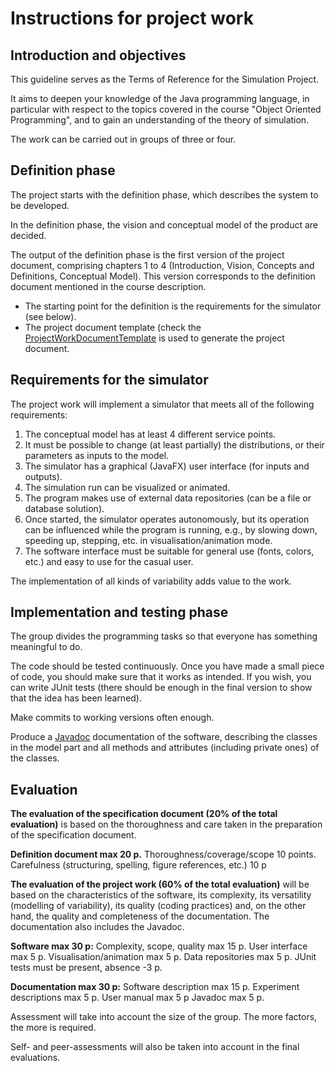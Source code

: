 # Instructions for project work

## Introduction and objectives

This guideline serves as the Terms of Reference for the Simulation Project.

It aims to deepen your knowledge of the Java programming language, in particular with respect to the topics covered in the course "Object Oriented Programming", and to gain an understanding of the theory of simulation.

The work can be carried out in groups of three or four.

## Definition phase

The project starts with the definition phase, which describes the system to be developed.

In the definition phase, the vision and conceptual model of the product are decided.

The output of the definition phase is the first version of the project document, comprising chapters 1 to 4 (Introduction, Vision, Concepts and Definitions, Conceptual Model). This version corresponds to the definition document mentioned in the course description.
- The starting point for the definition is the requirements for the simulator (see below).
- The project document template (check the [ProjectWorkDocumentTemplate](README.md) is used to generate the project document.

## Requirements for the simulator

The project work will implement a simulator that meets all of the following requirements:
1. The conceptual model has at least 4 different service points.
2. It must be possible to change (at least partially) the distributions, or their parameters as inputs to the model.
3. The simulator has a graphical (JavaFX) user interface (for inputs and outputs).
4. The simulation run can be visualized or animated.
5. The program makes use of external data repositories (can be a file or database solution).
6. Once started, the simulator operates autonomously, but its operation can be influenced while the program is running, e.g., by slowing down, speeding up, stepping, etc. in visualisation/animation mode.
7.	The software interface must be suitable for general use (fonts, colors, etc.) and easy to use for the casual user.
      
The implementation of all kinds of variability adds value to the work.

## Implementation and testing phase

The group divides the programming tasks so that everyone has something meaningful to do.

The code should be tested continuously. Once you have made a small piece of code, you should make sure that it works as intended. If you wish, you can write JUnit tests (there should be enough in the final version to show that the idea has been learned).

Make commits to working versions often enough.

Produce a [Javadoc](https://www.oracle.com/java/technologies/javase/javadoc-tool.html) documentation of the software, describing the classes in the model part and all methods and attributes (including private ones) of the classes.

## Evaluation

**The evaluation of the specification document (20% of the total evaluation)** is based on the thoroughness and care taken in the preparation of the specification document.

**Definition document max 20 p.**
Thoroughness/coverage/scope 10 points.
Carefulness (structuring, spelling, figure references, etc.) 10 p

**The evaluation of the project work (60% of the total evaluation)** will be based on the characteristics of the software, its complexity, its versatility (modelling of variability), its quality (coding practices) and, on the other hand, the quality and completeness of the documentation. The documentation also includes the Javadoc.

**Software max 30 p:**
Complexity, scope, quality max 15 p.
User interface max 5 p.
Visualisation/animation max 5 p.
Data repositories max 5 p.
JUnit tests must be present, absence -3 p.

**Documentation max 30 p:**
Software description max 15 p.
Experiment descriptions max 5 p.
User manual max 5 p
Javadoc max 5 p.

Assessment will take into account the size of the group. The more factors, the more is required.

Self- and peer-assessments will also be taken into account in the final evaluations.